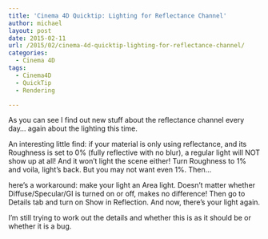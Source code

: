 ```yaml
---
title: 'Cinema 4D Quicktip: Lighting for Reflectance Channel'
author: michael
layout: post
date: 2015-02-11
url: /2015/02/cinema-4d-quicktip-lighting-for-reflectance-channel/
categories:
  - Cinema 4D
tags:
  - Cinema4D
  - QuickTip
  - Rendering

---
```

As you can see I find out new stuff about the reflectance channel every day&#8230; again about the lighting this time. 

An interesting little find: if your material is only using reflectance, and its Roughness is set to 0% (fully reflective with no blur), a regular light will NOT show up at all! And it won&#8217;t light the scene either! Turn Roughness to 1% and voila, light&#8217;s back. But you may not want even 1%. Then&#8230;

here&#8217;s a workaround: make your light an Area light. Doesn&#8217;t matter whether Diffuse/Specular/GI is turned on or off, makes no difference! Then go to Details tab and turn on Show in Reflection. And now, there&#8217;s your light again.

I&#8217;m still trying to work out the details and whether this is as it should be or whether it is a bug.